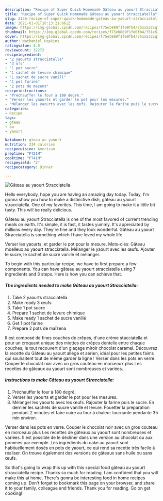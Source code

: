 ```yaml
---
description: "Recipe of Super Quick Homemade Gâteau au yaourt Stracciatella"
title: "Recipe of Super Quick Homemade Gâteau au yaourt Stracciatella"
slug: 2136-recipe-of-super-quick-homemade-gateau-au-yaourt-stracciatella
date: 2021-01-01T16:13:21.661Z
image: https://img-global.cpcdn.com/recipes/f75eb889f1fe0fb4/751x532cq70/gateau-au-yaourt-stracciatella-photo-principale-de-la-recette.jpg
thumbnail: https://img-global.cpcdn.com/recipes/f75eb889f1fe0fb4/751x532cq70/gateau-au-yaourt-stracciatella-photo-principale-de-la-recette.jpg
cover: https://img-global.cpcdn.com/recipes/f75eb889f1fe0fb4/751x532cq70/gateau-au-yaourt-stracciatella-photo-principale-de-la-recette.jpg
author: Nathaniel Hopkins
ratingvalue: 4.8
reviewcount: 32272
recipeingredient:
- "2 yaourts stracciatella"
- "3 ufs"
- "1 pot sucre"
- "1 sachet de levure chimique"
- "1 sachet de sucre vanill"
- "1 pot farine"
- "2 pots de mazena"
recipeinstructions:
- "Préchauffer le four à 180 degré."
- "Verser les yaourts et garder le pot pour les mesures."
- "Mélanger les yaourts avec les œufs. Rajouter la farine puis le sucre. En dernier les sachets de sucre vanillé et levure. Fouetter la préparation pendant 2 minutes et faire cuire au four à chaleur tournante pendante 35 min environ."
categories:
- Recipe
tags:
- gteau
- au
- yaourt

katakunci: gteau au yaourt 
nutrition: 234 calories
recipecuisine: American
preptime: "PT21M"
cooktime: "PT41M"
recipeyield: "2"
recipecategory: Dinner

---
```



![Gâteau au yaourt Stracciatella](https://img-global.cpcdn.com/recipes/f75eb889f1fe0fb4/751x532cq70/gateau-au-yaourt-stracciatella-photo-principale-de-la-recette.jpg)

Hello everybody, hope you are having an amazing day today. Today, I'm gonna show you how to make a distinctive dish, gâteau au yaourt stracciatella. One of my favorites. This time, I am going to make it a little bit tasty. This will be really delicious.

Gâteau au yaourt Stracciatella is one of the most favored of current trending meals on earth. It's simple, it is fast, it tastes yummy. It's appreciated by millions every day. They're fine and they look wonderful. Gâteau au yaourt Stracciatella is something which I have loved my whole life.

Verser les yaourts, et garder le pot pour la mesure. Mots-clés: Gâteau moelleux au yaourt stracciatella. Mélanger le yaourt avec les œufs. Ajouter le sucre, le sachet de sucre vanillé et mélanger.


To begin with this particular recipe, we have to first prepare a few components. You can have gâteau au yaourt stracciatella using 7 ingredients and 3 steps. Here is how you can achieve that.

<!--inarticleads1-->

##### The ingredients needed to make Gâteau au yaourt Stracciatella:

1. Take 2 yaourts stracciatella
1. Make ready 3 œufs
1. Take 1 pot sucre
1. Prepare 1 sachet de levure chimique
1. Make ready 1 sachet de sucre vanillé
1. Get 1 pot farine
1. Prepare 2 pots de maïzena


Il est composé de fines couches de crêpes, d&#39;une crème stacciatella et pour un croquant unique des miettes de crêpes dentelle entre chaque couches, le tout recouvert d&#39;un glaçage miroir chocolat caramel. Découvrez la recette du Gâteau au yaourt allégé et aérien, idéal pour les petites faims qui souhaitent tout de même garder la ligne ! Verser dans les pots en verre. Couper le chocolat noir avec un gros couteau en morceaux plus Les recettes de gâteaux au yaourt sont nombreuses et variées. 

<!--inarticleads2-->

##### Instructions to make Gâteau au yaourt Stracciatella:

1. Préchauffer le four à 180 degré.
1. Verser les yaourts et garder le pot pour les mesures.
1. Mélanger les yaourts avec les œufs. Rajouter la farine puis le sucre. En dernier les sachets de sucre vanillé et levure. Fouetter la préparation pendant 2 minutes et faire cuire au four à chaleur tournante pendante 35 min environ.


Verser dans les pots en verre. Couper le chocolat noir avec un gros couteau en morceaux plus Les recettes de gâteaux au yaourt sont nombreuses et variées. Il est possible de le décliner dans une version au chocolat ou aux pommes par exemple. Les ingrédients du cake au yaourt sont habituellement dosés en pots de yaourt, ce qui rend sa recette très facile à réaliser. On trouve également des versions de gâteaux sans huile ou sans œufs. 

So that's going to wrap this up with this special food gâteau au yaourt stracciatella recipe. Thanks so much for reading. I am confident that you will make this at home. There's gonna be interesting food in home recipes coming up. Don't forget to bookmark this page on your browser, and share it to your family, colleague and friends. Thank you for reading. Go on get cooking!
